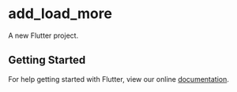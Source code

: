 # add_load_more

A new Flutter project.

## Getting Started

For help getting started with Flutter, view our online
[documentation](https://flutter.io/).
